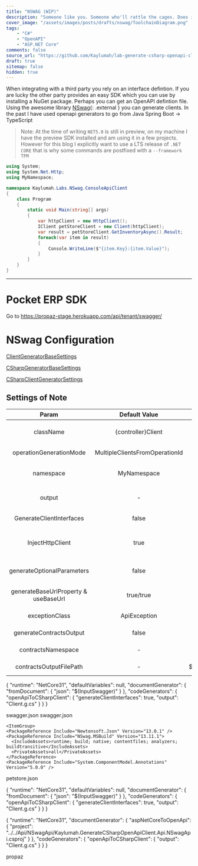 ```yaml
---
title: "NSWAG (WIP)"
description: "Someone like you. Someone who'll rattle the cages. Does it come in black? Bruce Wayne, eccentric billionaire. Hero can be anyone. Even a man knowing something as simple and reassuring as putting a coat around a young boy shoulders to let him know the world hadn't ended."
cover_image: "/assets/images/posts/drafts/nswag/ToolchainDiagram.png"
tags:
    - "C#" 
    - "OpenAPI"
    - "ASP.NET Core"
comments: false
source_url: "https://github.com/Kaylumah/lab-generate-csharp-openapi-client-using-nswag"
draft: true
sitemap: false
hidden: true
---
```


When integrating with a third party you rely on an interface defintion. If you are lucky the other party provides an easy SDK which you can use by installing a NuGet package. 
Perhaps you can get an OpenAPI defintion file. Using the awesome library [NSwag](https://github.com/RicoSuter/NSwag){: .external } you can generate clients.
In the past I have used openapi generators to go from Java Spring Boot -> TypeScript


> Note: At the time of writing `NET5.0` is still in preview, on my machine I have the preview SDK installed and am using it in a few projects. However for this blog I explicitly want to use a LTS release of `.NET CORE` that is why some commands are postfixed with a `--framework TFM` 



```cs
using System;
using System.Net.Http;
using MyNamespace;

namespace Kaylumah.Labs.NSwag.ConsoleApiClient
{
    class Program
    {
        static void Main(string[] args)
        {
            var httpClient = new HttpClient();
            IClient petStoreClient = new Client(httpClient);
            var result = petStoreClient.GetInventoryAsync().Result;
            foreach(var item in result)
            {
                Console.WriteLine($"{item.Key}:{item.Value}");
            }
        }
    }
}
```

---

# Pocket ERP SDK

Go to https://propaz-stage.herokuapp.com/api/tenant/swagger/

# NSwag Configuration

[ClientGeneratorBaseSettings](https://github.com/RicoSuter/NSwag/wiki/ClientGeneratorBaseSettings)

[CSharpGeneratorBaseSettings](https://github.com/RicoSuter/NSwag/wiki/CSharpGeneratorBaseSettings)

[CSharpClientGeneratorSettings](https://github.com/RicoSuter/NSwag/wiki/CSharpClientGeneratorSettings)

## Settings of Note

| Param | Default Value | Our Value | Reason |
| :-: | :-: | :-: | :-: |
| className | {controller}Client | $(ClientName)Client | Use name of the client as defined in csproj |
| operationGenerationMode | MultipleClientsFromOperationId | SingleClientFromOperationId | we want a single client. |
| namespace | MyNamespace | $(ClientNamespace) | Pass correct namespace from csproj |
| output | - | $(GeneratedClientFile) | Set the correct value for output from csproj |
| GenerateClientInterfaces | false | true | Hide API behind interface |
| InjectHttpClient | true | true | Constructor with HttpClient, which allows us to use HttpClientFactory. |
| generateOptionalParameters | false | true | One operation including CancellationToken. |
| generateBaseUrlProperty & useBaseUrl | true/true | false/false | we want to set based on IConfiguration |
| exceptionClass | ApiException | $(ClientName)ApiException | Custom exception per ERP |
| generateContractsOutput | false | true | split contract and client definition |
| contractsNamespace | - | $(ClientNamespace) | split contract and client definition |
| contractsOutputFilePath | - | $(GeneratedClientContractsFile) | split contract and client definition|






{
    "runtime": "NetCore31",
    "defaultVariables": null,
    "documentGenerator": {
        "fromDocument": {
            "json": "$(InputSwagger)"
        }
    },
    "codeGenerators": {
        "openApiToCSharpClient": {
            "generateClientInterfaces": true,
            "output": "Client.g.cs"
        }
    }
}







  <Target Name="GenerateNSwagClient" BeforeTargets="PrepareForBuild">
    <PropertyGroup>
      <InputSwagger>swagger.json</InputSwagger>
    </PropertyGroup>
    <Exec Command="dotnet swagger tofile --output swagger.json ../MyApi/bin/Debug/net5.0/MyApi.dll v1" />
    <Exec Command="$(NSwagExe_Core31) run nswag.json /variables:InputSwagger=$(InputSwagger),Configuration=$(Configuration)" />
  </Target>


   <Target Name="NSwag" BeforeTargets="PrepareForBuild">
    <PropertyGroup>
      <InputSwagger>swagger.json</InputSwagger>
    </PropertyGroup>
    <Exec Command="dotnet swagger tofile --output $(InputSwagger) ../Api/bin/Debug/netcoreapp3.1/Api.dll v1" />
    <Exec Command="$(NSwagExe_Core31) run nswag.json /variables:InputSwagger=$(InputSwagger),Configuration=$(Configuration)" />
  </Target>



    <ItemGroup>
    <PackageReference Include="Newtonsoft.Json" Version="13.0.1" />
    <PackageReference Include="NSwag.MSBuild" Version="13.11.1">
      <IncludeAssets>runtime; build; native; contentfiles; analyzers; buildtransitive</IncludeAssets>
      <PrivateAssets>all</PrivateAssets>
    </PackageReference>
    <PackageReference Include="System.ComponentModel.Annotations" Version="5.0.0" />
  </ItemGroup>

  <Target Name="NSwag" BeforeTargets="PrepareForBuild">
    <PropertyGroup>
      <InputSwagger>petstore.json</InputSwagger>
    </PropertyGroup>
    <Exec Command="$(NSwagExe_Core31) run nswag.json /variables:InputSwagger=$(InputSwagger),Configuration=$(Configuration)" />
  </Target>





{
    "runtime": "NetCore31",
    "defaultVariables": null,
    "documentGenerator": {
        "fromDocument": {
            "json": "$(InputSwagger)"
        }
    },
    "codeGenerators": {
        "openApiToCSharpClient": {
            "generateClientInterfaces": true,
            "output": "Client.g.cs"
        }
    }
}

{
    "runtime": "NetCore31",
    "documentGenerator": {
        "aspNetCoreToOpenApi": {
            "project": "../../Api/NSwagApi/Kaylumah.GenerateCSharpOpenApiClient.Api.NSwagApi.csproj"
        }
    },
    "codeGenerators": {
        "openApiToCSharpClient": {
            "output": "Client.g.cs"
        }
    }
}

propaz